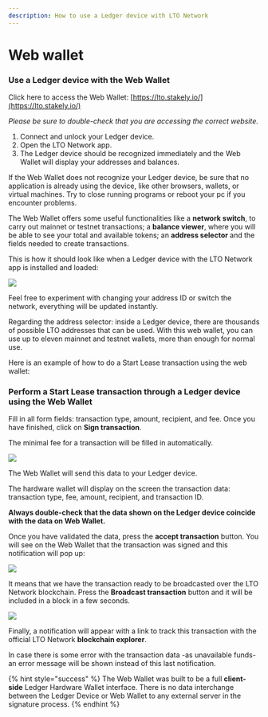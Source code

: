 ```yaml
---
description: How to use a Ledger device with LTO Network
---
```


# Web wallet

### Use a Ledger device with the Web Wallet

Click here to access the Web Wallet: [https://lto.stakely.io/](https://lto.stakely.io/)

_Please be sure to double-check that you are accessing the correct website._

1. Connect and unlock your Ledger device.
2. Open the LTO Network app.
3. The Ledger device should be recognized immediately and the Web Wallet will display your addresses and balances.

If the Web Wallet does not recognize your Ledger device, be sure that no application is already using the device, like other browsers, wallets, or virtual machines. Try to close running programs or reboot your pc if you encounter problems.

The Web Wallet offers some useful functionalities like a **network switch**, to carry out mainnet or testnet transactions; a **balance viewer**, where you will be able to see your total and available tokens; an **address selector** and the fields needed to create transactions.

This is how it should look like when a Ledger device with the LTO Network app is installed and loaded:

![](https://camo.githubusercontent.com/828b3c173812a8d6a12b5e6fa5f3460210e58ebd2daa6d560493a16c0fc426ab/68747470733a2f2f692e696d6775722e636f6d2f345a7573305a652e706e67)

Feel free to experiment with changing your address ID or switch the network, everything will be updated instantly.

Regarding the address selector: inside a Ledger device, there are thousands of possible LTO addresses that can be used. With this web wallet, you can use up to eleven mainnet and testnet wallets, more than enough for normal use.

Here is an example of how to do a Start Lease transaction using the web wallet:

### Perform a Start Lease transaction through a Ledger device using the Web Wallet

Fill in all form fields: transaction type, amount, recipient, and fee. Once you have finished, click on **Sign transaction**.

The minimal fee for a transaction will be filled in automatically.

![](https://camo.githubusercontent.com/6d8806ac5b4c032b7c6c299fc69b8ab6367dc4832f056925c2f2596e58dc10a1/68747470733a2f2f692e696d6775722e636f6d2f5141693776594c2e706e67)

The Web Wallet will send this data to your Ledger device.

The hardware wallet will display on the screen the transaction data: transaction type, fee, amount, recipient, and transaction ID.

**Always double-check that the data shown on the Ledger device coincide with the data on Web Wallet.**

Once you have validated the data, press the **accept transaction** button. You will see on the Web Wallet that the transaction was signed and this notification will pop up:

![](https://camo.githubusercontent.com/38fc9c848356a58a7337f81cc31266357312dd7e119b67efb32a5be29b90f53c/68747470733a2f2f692e696d6775722e636f6d2f34664a3158626c2e706e67)

It means that we have the transaction ready to be broadcasted over the LTO Network blockchain. Press the **Broadcast transaction** button and it will be included in a block in a few seconds.

![](https://camo.githubusercontent.com/259eb93cc9c6f1b7798e186c28c3f62d4ac7957c88284f376e0badca1f8b589d/68747470733a2f2f692e696d6775722e636f6d2f693263674677742e706e67)

Finally, a notification will appear with a link to track this transaction with the official LTO Network **blockchain explorer**.

In case there is some error with the transaction data -as unavailable funds- an error message will be shown instead of this last notification.

{% hint style="success" %}
The Web Wallet was built to be a full **client-side** Ledger Hardware Wallet interface. There is no data interchange between the Ledger Device or Web Wallet to any external server in the signature process.
{% endhint %}

